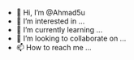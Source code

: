 - 👋 Hi, I’m @Ahmad5u
- 👀 I’m interested in ...
- 🌱 I’m currently learning ...
- 💞️ I’m looking to collaborate on ...
- 📫 How to reach me ...

<!---
Ahmad5u/Ahmad5u is a ✨ special ✨ repository because its `README.md` (this file) appears on your GitHub profile.
You can click the Preview link to take a look at your changes.
--->
